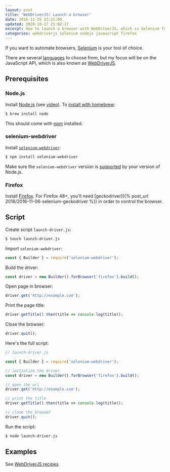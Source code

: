```yaml
---
layout: post
title: 'WebDriverJS: Launch a browser'
date: 2016-11-25 23:21:00
updated: 2020-10-17 21:02:17
excerpt: How to launch a browser with WebDriverJS, which is Selenium for Node.js.
categories: webdriverjs selenium nodejs javascript firefox
---
```


If you want to automate browsers, [Selenium](https://www.selenium.dev/) is your tool of choice.

There are several [languages](https://github.com/SeleniumHQ/selenium#documentation) to choose from, but my focus will be on the JavaScript API, which is also known as [WebDriverJS](https://github.com/SeleniumHQ/selenium/wiki/WebDriverJs).

## Prerequisites

### Node.js

Install [Node.js](https://nodejs.org/) (see [video](https://www.youtube.com/watch?v=F2uovvU-dLA)). To [install with homebrew](https://www.youtube.com/watch?v=44FhlEiMEpU):

```sh
$ brew install node
```

This should come with [npm](https://www.npmjs.com/) installed.

### selenium-webdriver

Install [`selenium-webdriver`](https://www.npmjs.com/package/selenium-webdriver):

```sh
$ npm install selenium-webdriver
```

Make sure the `selenium-webdriver` version is [supported](https://www.npmjs.com/package/selenium-webdriver#user-content-node-support-policy) by your version of Node.js.

### Firefox

Install [Firefox](https://www.mozilla.org/firefox). For Firefox 48+, you'll need [geckodriver]({% post_url 2016/2016-11-06-selenium-geckodriver %}) in order to control the browser.

## Script

Create script `launch-driver.js`:

```sh
$ touch launch-driver.js
```

Import `selenium-webdriver`:

```js
const { Builder } = require('selenium-webdriver');
```

Build the driver:

```js
const driver = new Builder().forBrowser('firefox').build();
```

Open page in browser:

```js
driver.get('http://example.com');
```

Print the page title:

```js
driver.getTitle().then(title => console.log(title));
```

Close the browser:

```js
driver.quit();
```

Here's the full script:

```js
// launch-driver.js

const { Builder } = require('selenium-webdriver');

// initialize the driver
const driver = new Builder().forBrowser('firefox').build();

// open the url
driver.get('http://example.com');

// print the title
driver.getTitle().then(title => console.log(title));

// close the browser
driver.quit();
```

Run the script:

```sh
$ node launch-driver.js
```

## Examples

See [WebDriverJS recipes](https://github.com/remarkablemark/webdriverjs-recipes).
